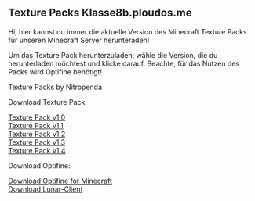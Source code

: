 ## Texture Packs Klasse8b.ploudos.me

Hi, hier kannst du immer die aktuelle Version des Minecraft Texture Packs für unseren Minecraft Server herunteraden!

Um das Texture Pack herunterzuladen, wähle die Version, die du herunterladen möchtest und klicke darauf. Beachte, für das Nutzen des Packs wird Optifine benötigt!


Texture Packs by Nitropenda

Download Texture Pack:

[Texture Pack v1.0](https://)                            
[Texture Pack v1.1](https://)                         
[Texture Pack v1.2](https://)                          
[Texture Pack v1.3](https://)                         
[Texture Pack v1.4](https://)                           

Download Optifine:

[Download Optifine for Minecraft](https://optifine.net/downloads)             
[Download Lunar-Client](https://www.lunarclient.com/download/)

